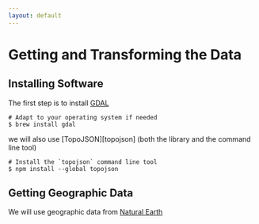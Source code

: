 ```yaml
---
layout: default
---
```


# Getting and Transforming the Data

## Installing Software

The first step is to install [GDAL][gdal]

```
# Adapt to your operating system if needed
$ brew install gdal
```

we will also use [TopoJSON][topojson] (both the library and the command line tool)

```
# Install the `topojson` command line tool
$ npm install --global topojson
```

## Getting Geographic Data

We will use geographic data from [Natural Earth][natural-earth]


<!-- Reference Links -->

[gdal]: http://www.gdal.org/ "Geospatial Data Abstraction Library"
[ogr2org]: http://www.gdal.org/ogr2ogr.html "OGR Simple Features Library"
[natural-earth]: http://www.naturalearthdata.com/ "Natural Earth"
